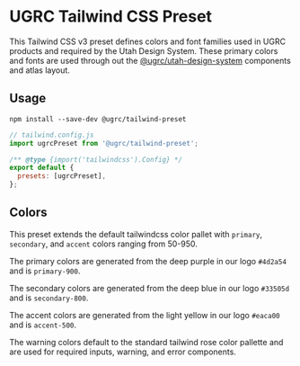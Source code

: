 # UGRC Tailwind CSS Preset

This Tailwind CSS v3 preset defines colors and font families used in UGRC products and required by the Utah Design System. These primary colors and fonts are used through out the [@ugrc/utah-design-system](https://www.npmjs.com/package/@ugrc/utah-design-system) components and atlas layout.

## Usage

`npm install --save-dev @ugrc/tailwind-preset`

```js
// tailwind.config.js
import ugrcPreset from '@ugrc/tailwind-preset';

/** @type {import('tailwindcss').Config} */
export default {
  presets: [ugrcPreset],
};
```

## Colors

This preset extends the default tailwindcss color pallet with `primary`, `secondary`, and `accent` colors ranging from 50-950.

The primary colors are generated from the deep purple in our logo `#4d2a54` and is `primary-900`.

The secondary colors are generated from the deep blue in our logo `#33505d` and is `secondary-800`.

The accent colors are generated from the light yellow in our logo `#eaca00` and is `accent-500`.

The warning colors default to the standard tailwind rose color pallette and are used for required inputs, warning, and error components.
